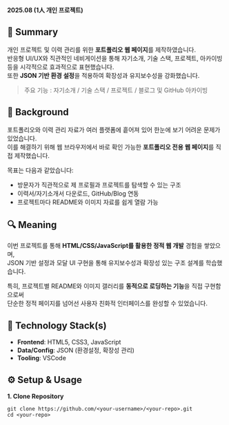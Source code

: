 **2025.08 (1人 개인 프로젝트)**

## **📌 Summary**

개인 프로젝트 및 이력 관리를 위한 **포트폴리오 웹 페이지**를 제작하였습니다.  
반응형 UI/UX와 직관적인 네비게이션을 통해 자기소개, 기술 스택, 프로젝트, 아카이빙 등을 시각적으로 효과적으로 표현했습니다.  
또한 **JSON 기반 환경 설정**을 적용하여 확장성과 유지보수성을 강화했습니다.

> 주요 기능 : 자기소개 / 기술 스택 / 프로젝트 / 블로그 및 GitHub 아카이빙  

## **🤔 Background**

포트폴리오와 이력 관리 자료가 여러 플랫폼에 흩어져 있어 한눈에 보기 어려운 문제가 있었습니다.  
이를 해결하기 위해 웹 브라우저에서 바로 확인 가능한 **포트폴리오 전용 웹 페이지**를 직접 제작했습니다.  

목표는 다음과 같았습니다:
- 방문자가 직관적으로 제 프로필과 프로젝트를 탐색할 수 있는 구조
- 이력서/자기소개서 다운로드, GitHub/Blog 연동
- 프로젝트마다 README와 이미지 자료를 쉽게 열람 가능  

## **🔍 Meaning**

이번 프로젝트를 통해 **HTML/CSS/JavaScript를 활용한 정적 웹 개발** 경험을 쌓았으며,  
JSON 기반 설정과 모달 UI 구현을 통해 유지보수성과 확장성 있는 구조 설계를 학습했습니다.  

특히, 프로젝트별 README와 이미지 갤러리를 **동적으로 로딩하는 기능**을 직접 구현함으로써  
단순한 정적 페이지를 넘어선 사용자 친화적 인터페이스를 완성할 수 있었습니다.

## **🔨 Technology Stack(s)**

- **Frontend**: HTML5, CSS3, JavaScript
- **Data/Config**: JSON (환경설정, 확장성 관리)
- **Tooling**: VSCode

## **⚙️ Setup & Usage**

**1. Clone Repository**
```
git clone https://github.com/<your-username>/<your-repo>.git
cd <your-repo>
```
